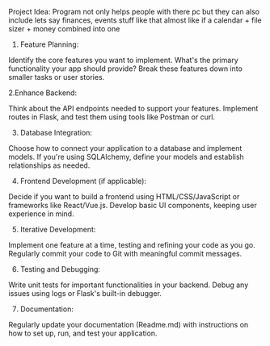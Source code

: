 Project Idea: Program not only helps people with there pc but they can also include lets say finances, events stuff like that almost like if a calendar + file sizer + money combined into one

1. Feature Planning:

Identify the core features you want to implement. What's the primary functionality your app should provide?
Break these features down into smaller tasks or user stories.

2.Enhance Backend:

Think about the API endpoints needed to support your features.
Implement routes in Flask, and test them using tools like Postman or curl.

3. Database Integration:

Choose how to connect your application to a database and implement models.
If you're using SQLAlchemy, define your models and establish relationships as needed.

4. Frontend Development (if applicable):

Decide if you want to build a frontend using HTML/CSS/JavaScript or frameworks like React/Vue.js.
Develop basic UI components, keeping user experience in mind.

5. Iterative Development:

Implement one feature at a time, testing and refining your code as you go.
Regularly commit your code to Git with meaningful commit messages.

6. Testing and Debugging:

Write unit tests for important functionalities in your backend.
Debug any issues using logs or Flask's built-in debugger.

7. Documentation:

Regularly update your documentation (Readme.md) with instructions on how to set up, run, and test your application.
